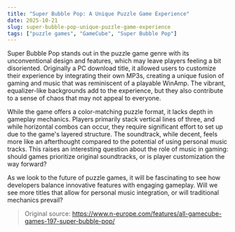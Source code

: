 ```yaml
---
title: "Super Bubble Pop: A Unique Puzzle Game Experience"
date: 2025-10-21
slug: super-bubble-pop-unique-puzzle-game-experience
tags: ["puzzle games", "GameCube", "Super Bubble Pop"]
---
```


Super Bubble Pop stands out in the puzzle game genre with its unconventional design and features, which may leave players feeling a bit disoriented. Originally a PC download title, it allowed users to customize their experience by integrating their own MP3s, creating a unique fusion of gaming and music that was reminiscent of a playable WinAmp. The vibrant, equalizer-like backgrounds add to the experience, but they also contribute to a sense of chaos that may not appeal to everyone.

While the game offers a color-matching puzzle format, it lacks depth in gameplay mechanics. Players primarily stack vertical lines of three, and while horizontal combos can occur, they require significant effort to set up due to the game's layered structure. The soundtrack, while decent, feels more like an afterthought compared to the potential of using personal music tracks. This raises an interesting question about the role of music in gaming: should games prioritize original soundtracks, or is player customization the way forward?

As we look to the future of puzzle games, it will be fascinating to see how developers balance innovative features with engaging gameplay. Will we see more titles that allow for personal music integration, or will traditional mechanics prevail?
> Original source: https://www.n-europe.com/features/all-gamecube-games-197-super-bubble-pop/